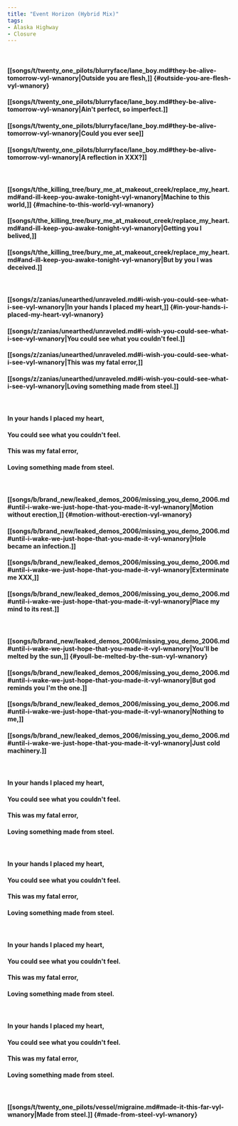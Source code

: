 ```yaml
---
title: "Event Horizon (Hybrid Mix)"
tags:
- Alaska Highway
- Closure
---
```

&nbsp;
#### [[songs/t/twenty_one_pilots/blurryface/lane_boy.md#they-be-alive-tomorrow-vyl-wnanory|Outside you are flesh,]] {#outside-you-are-flesh-vyl-wnanory}
#### [[songs/t/twenty_one_pilots/blurryface/lane_boy.md#they-be-alive-tomorrow-vyl-wnanory|Ain't perfect, so imperfect.]]
#### [[songs/t/twenty_one_pilots/blurryface/lane_boy.md#they-be-alive-tomorrow-vyl-wnanory|Could you ever see]]
#### [[songs/t/twenty_one_pilots/blurryface/lane_boy.md#they-be-alive-tomorrow-vyl-wnanory|A reflection in XXX?]]
&nbsp;
#### [[songs/t/the_killing_tree/bury_me_at_makeout_creek/replace_my_heart.md#and-ill-keep-you-awake-tonight-vyl-wnanory|Machine to this world,]] {#machine-to-this-world-vyl-wnanory}
#### [[songs/t/the_killing_tree/bury_me_at_makeout_creek/replace_my_heart.md#and-ill-keep-you-awake-tonight-vyl-wnanory|Getting you I belived,]]
#### [[songs/t/the_killing_tree/bury_me_at_makeout_creek/replace_my_heart.md#and-ill-keep-you-awake-tonight-vyl-wnanory|But by you I was deceived.]]
&nbsp;
#### [[songs/z/zanias/unearthed/unraveled.md#i-wish-you-could-see-what-i-see-vyl-wnanory|In your hands I placed my heart,]] {#in-your-hands-i-placed-my-heart-vyl-wnanory}
#### [[songs/z/zanias/unearthed/unraveled.md#i-wish-you-could-see-what-i-see-vyl-wnanory|You could see what you couldn't feel.]]
#### [[songs/z/zanias/unearthed/unraveled.md#i-wish-you-could-see-what-i-see-vyl-wnanory|This was my fatal error,]]
#### [[songs/z/zanias/unearthed/unraveled.md#i-wish-you-could-see-what-i-see-vyl-wnanory|Loving something made from steel.]]
&nbsp;
#### In your hands I placed my heart,
#### You could see what you couldn't feel.
#### This was my fatal error,
#### Loving something made from steel.
&nbsp;
#### [[songs/b/brand_new/leaked_demos_2006/missing_you_demo_2006.md#until-i-wake-we-just-hope-that-you-made-it-vyl-wnanory|Motion without erection,]] {#motion-without-erection-vyl-wnanory}
#### [[songs/b/brand_new/leaked_demos_2006/missing_you_demo_2006.md#until-i-wake-we-just-hope-that-you-made-it-vyl-wnanory|Hole became an infection.]]
#### [[songs/b/brand_new/leaked_demos_2006/missing_you_demo_2006.md#until-i-wake-we-just-hope-that-you-made-it-vyl-wnanory|Exterminate me XXX,]]
#### [[songs/b/brand_new/leaked_demos_2006/missing_you_demo_2006.md#until-i-wake-we-just-hope-that-you-made-it-vyl-wnanory|Place my mind to its rest.]]
&nbsp;
#### [[songs/b/brand_new/leaked_demos_2006/missing_you_demo_2006.md#until-i-wake-we-just-hope-that-you-made-it-vyl-wnanory|You'll be melted by the sun,]] {#youll-be-melted-by-the-sun-vyl-wnanory}
#### [[songs/b/brand_new/leaked_demos_2006/missing_you_demo_2006.md#until-i-wake-we-just-hope-that-you-made-it-vyl-wnanory|But god reminds you I'm the one.]]
#### [[songs/b/brand_new/leaked_demos_2006/missing_you_demo_2006.md#until-i-wake-we-just-hope-that-you-made-it-vyl-wnanory|Nothing to me,]]
#### [[songs/b/brand_new/leaked_demos_2006/missing_you_demo_2006.md#until-i-wake-we-just-hope-that-you-made-it-vyl-wnanory|Just cold machinery.]]
&nbsp;
#### In your hands I placed my heart,
#### You could see what you couldn't feel.
#### This was my fatal error,
#### Loving something made from steel.
&nbsp;
#### In your hands I placed my heart,
#### You could see what you couldn't feel.
#### This was my fatal error,
#### Loving something made from steel.
&nbsp;
#### In your hands I placed my heart,
#### You could see what you couldn't feel.
#### This was my fatal error,
#### Loving something made from steel.
&nbsp;
#### In your hands I placed my heart,
#### You could see what you couldn't feel.
#### This was my fatal error,
#### Loving something made from steel.
&nbsp;
#### [[songs/t/twenty_one_pilots/vessel/migraine.md#made-it-this-far-vyl-wnanory|Made from steel.]] {#made-from-steel-vyl-wnanory}
